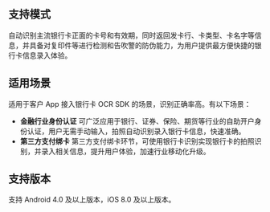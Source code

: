 ## 支持模式
 自动识别主流银行卡正面的卡号和有效期，同时返回发卡行、卡类型、卡名字等信息，并具备对复印件等进行检测和告吹警的防伪能力，为用户提供最方便快捷的银行卡信息录入体验。

## 适用场景
适用于客户 App 接入银行卡 OCR SDK 的场景，识别正确率高。有以下场景：
- **金融行业身份认证**
可广泛应用于银行、证券、保险、期货等行业的自助开户身份认证，用户无需手动输入，拍照自动识别录入银行卡信息，快速准确。
- **第三方支付绑卡**
第三方支付绑卡环节，可使用银行卡识别实现银行卡的拍照识别，并录入相关信息，提升用户体验，加速行业移动化升级。

## 支持版本
 支持 Android 4.0 及以上版本，iOS 8.0 及以上版本。
